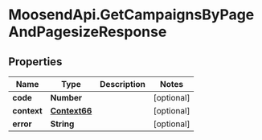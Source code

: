 # MoosendApi.GetCampaignsByPageAndPagesizeResponse

## Properties
Name | Type | Description | Notes
------------ | ------------- | ------------- | -------------
**code** | **Number** |  | [optional] 
**context** | [**Context66**](Context66.md) |  | [optional] 
**error** | **String** |  | [optional] 


